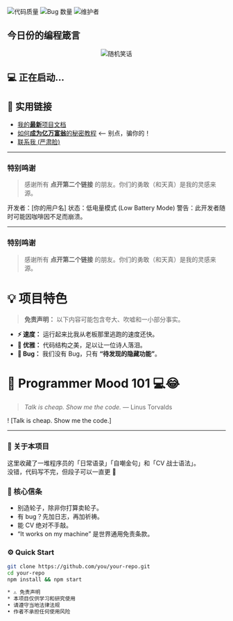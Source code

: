 ![代码质量](https://img.shields.io/badge/Code_Quality-Spaghetti-red)
![Bug 数量](https://img.shields.io/badge/Bugs_Found-Too_Many_To_Count-orange)
![维护者](https://img.shields.io/badge/Maintained_By-Coffee_and_Tears-blue)

## 今日份的编程箴言
<p align="center">
  <img src="https://readme-jokes.vercel.app/api" alt="随机笑话" />
</p>

## 💻 正在启动...

## 🔗 实用链接

- [我的**最新**项目文档](https://github.com/YOUR_USERNAME/awesome-project/blob/main/DOCS.md)
- [如何**成为亿万富翁**的秘密教程](https://www.youtube.com/watch?v=dQw4w9WgXcQ)  <-- 别点，骗你的！
- [联系我 (严肃脸)](mailto:youremail@example.com)
 ---

### 特别鸣谢
> 感谢所有 **点开第二个链接** 的朋友。你们的勇敢（和天真）是我的灵感来源。


开发者：[你的用户名]
状态：低电量模式 (Low Battery Mode)
警告：此开发者随时可能因咖啡因不足而崩溃。


---

### 特别鸣谢
> 感谢所有 **点开第二个链接** 的朋友。你们的勇敢（和天真）是我的灵感来源。



# 💡 项目特色

> **免责声明：** 以下内容可能包含夸大、吹嘘和一小部分事实。

* **⚡ 速度：** 运行起来比我从老板那里逃跑的速度还快。
* **📐 优雅：** 代码结构之美，足以让一位诗人落泪。
* **🐛 Bug：** 我们没有 Bug，只有 **“待发现的隐藏功能”**。

# 🧠 Programmer Mood 101 💻😂  
> *Talk is cheap. Show me the code.* — Linus Torvalds  

! [Talk is cheap. Show me the code.]

---

### 👋 关于本项目  
这里收藏了一堆程序员的「日常语录」「自嘲金句」和「CV 战士语法」。  
没错，代码写不完，但段子可以一直更 🤣  

### 💬 核心信条  
- 别造轮子，除非你打算卖轮子。  
- 有 bug？先加日志，再加祈祷。  
- 能 CV 绝对不手敲。  
- “It works on my machine” 是世界通用免责条款。  

### ⚙️ Quick Start  
```bash
git clone https://github.com/you/your-repo.git  
cd your-repo  
npm install && npm start

* ⚠️ 免责声明
* 本项目仅供学习和研究使用
• 请遵守当地法律法规
• 作者不承担任何使用风险
